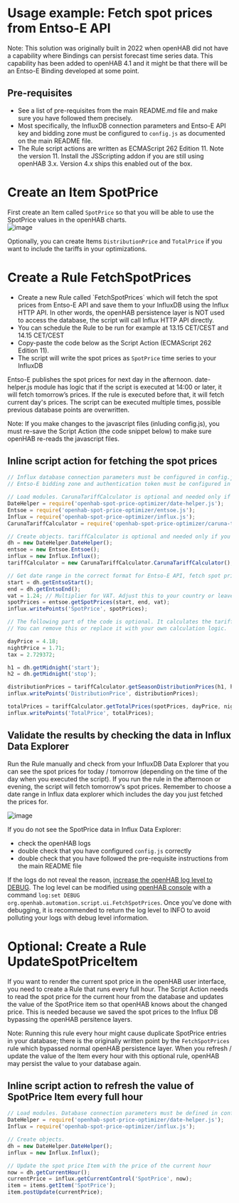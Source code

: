 # Usage example: Fetch spot prices from Entso-E API
Note: This solution was originally built in 2022 when openHAB did not have a capability where Bindings can persist forecast time series data. This capability has been added to openHAB 4.1 and it might be that there will be an Entso-E Binding developed at some point. 

## Pre-requisites
- See a list of pre-requisites from the main README.md file and make sure you have followed them precisely.
- Most specifically, the InfluxDB connection parameters and Entso-E API key and bidding zone must be configured to `config.js` as documented on the main README file.
- The Rule script actions are written as ECMAScript 262 Edition 11. Note the version 11. Install the JSScripting addon if you are still using openHAB 3.x. Version 4.x ships this enabled out of the box. 

# Create an Item SpotPrice
First create an Item called `SpotPrice` so that you will be able to use the SpotPrice values in the openHAB charts.  
![image](https://github.com/masipila/openhab-spot-price-optimizer/assets/20110757/60c176cf-c585-4df7-a963-9ad41ec2952c)

Optionally, you can create Items `DistributionPrice` and `TotalPrice` if you want to include the tariffs in your optimizations.

# Create a Rule FetchSpotPrices
- Create a new Rule called `FetchSpotPrices´ which will fetch the spot prices from Entso-E API and save them to your InfluxDB using the Influx HTTP API. In other words, the openHAB persistence layer is NOT used to access the database, the script will call Influx HTTP API directly.
- You can schedule the Rule to be run for example at 13.15 CET/CEST and 14.15 CET/CEST
- Copy-paste the code below as the Script Action (ECMAScript 262 Edition 11).
- The script will write the spot prices as `SpotPrice` time series to your InfluxDB
 
Entso-E publishes the spot prices for next day in the afternoon. date-helper.js module has logic that if the script is executed at 14:00 or later, it will fetch tomorrow’s prices. If the rule is executed before that, it will fetch current day's prices. The script can be executed multiple times, possible previous database points are overwritten.

Note: If you make changes to the javascript files (inluding config.js), you must re-save the Script Action (the code snippet below) to make sure openHAB re-reads the javascript files.

## Inline script action for fetching the spot prices

```Javascript
// Influx database connection parameters must be configured in config.js
// Entso-E bidding zone and authentication token must be configured in config.js

// Load modules. CarunaTariffCalculator is optional and needed only if you want to calculate Caruna tariff.
DateHelper = require('openhab-spot-price-optimizer/date-helper.js');
Entsoe = require('openhab-spot-price-optimizer/entsoe.js');
Influx = require('openhab-spot-price-optimizer/influx.js');
CarunaTariffCalculator = require('openhab-spot-price-optimizer/caruna-tariff-calculator.js'); 

// Create objects. tariffCalculator is optional and needed only if you want to calculate Caruna tariff.
dh = new DateHelper.DateHelper();
entsoe = new Entsoe.Entsoe();
influx = new Influx.Influx();
tariffCalculator = new CarunaTariffCalculator.CarunaTariffCalculator(); 

// Get date range in the correct format for Entso-E API, fetch spot prices and save them to influxDB as 'SpotPrice'
start = dh.getEntsoStart();
end = dh.getEntsoEnd();
vat = 1.24; // Multiplier for VAT. Adjust this to your country or leave as 1.0.
spotPrices = entsoe.getSpotPrices(start, end, vat);
influx.writePoints('SpotPrice', spotPrices);

// The following part of the code is optional. It calculates the tariff using Caruna Espoo Season Distribution prices.
// You can remove this or replace it with your own calculation logic. 

dayPrice = 4.18;
nightPrice = 1.71;
tax = 2.729372;

h1 = dh.getMidnight('start');
h2 = dh.getMidnight('stop');

distributionPrices = tariffCalculator.getSeasonDistributionPrices(h1, h2, dayPrice, nightPrice, tax);
influx.writePoints('DistributionPrice', distributionPrices);

totalPrices = tariffCalculator.getTotalPrices(spotPrices, dayPrice, nightPrice, tax);
influx.writePoints('TotalPrice', totalPrices);
```

## Validate the results by checking the data in Influx Data Explorer
Run the Rule manually and check from your InfluxDB Data Explorer that you can see the spot prices for today / tomorrow (depending on the time of the day when you executed the script). If you run the rule in the afternoon or evening, the script will fetch tomorrow's spot prices. Remember to choose a date range in Influx data explorer which includes the day you just fetched the prices for.

![image](https://github.com/masipila/openhab-spot-price-optimizer/assets/20110757/fd1e22cf-bb19-4316-a233-f8fd36a3610c)

If you do not see the SpotPrice data in Influx Data Explorer:
- check the openHAB logs
- double check that you have configured `config.js` correctly
- double check that you have followed the pre-requisite instructions from the main README file

If the logs do not reveal the reason, [increase the openHAB log level to DEBUG](https://www.openhab.org/docs/administration/logging.html). The log level can be modified using [openHAB console](https://www.openhab.org/docs/administration/console.html) with a command `log:set DEBUG org.openhab.automation.script.ui.FetchSpotPrices`. Once you've done with debugging, it is recommended to return the log level to INFO to avoid polluting your logs with debug level information. 

# Optional: Create a Rule UpdateSpotPriceItem
If you want to render the current spot price in the openHAB user interface, you need to create a Rule that runs every full hour. The Script Action needs to read the spot price for the current hour from the database and updates the value of the SpotPrice item so that openHAB knows about the changed price. This is needed because we saved the spot prices to the Influx DB bypassing the openHAB persitence layers.

Note: Running this rule every hour might cause duplicate SpotPrice entries in your database; there is the originally written point by the `FetchSpotPrices` rule which bypassed normal openHAB persistence layer. When you refresh / update the value of the Item every hour with this optional rule, openHAB may persist the value to your database again.  

## Inline script action to refresh the value of SpotPrice Item every full hour
```Javascript
// Load modules. Database connection parameters must be defined in config.js.
DateHelper = require('openhab-spot-price-optimizer/date-helper.js');
Influx = require('openhab-spot-price-optimizer/influx.js');

// Create objects.
dh = new DateHelper.DateHelper();
influx = new Influx.Influx();

// Update the spot price Item with the price of the current hour
now = dh.getCurrentHour();
currentPrice = influx.getCurrentControl('SpotPrice', now);
item = items.getItem('SpotPrice');
item.postUpdate(currentPrice);
```
